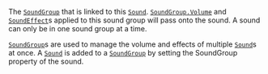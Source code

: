 The [`SoundGroup`](https://create.roblox.com/docs/reference/engine/classes/SoundGroup) that is linked to this [`Sound`](https://create.roblox.com/docs/reference/engine/classes/Sound).
[`SoundGroup.Volume`](https://create.roblox.com/docs/reference/engine/classes/SoundGroup#Volume) and [`SoundEffect`](https://create.roblox.com/docs/reference/engine/classes/SoundEffect)s applied to this sound
group will pass onto the sound. A sound can only be in one sound group at
a time.

[`SoundGroup`](https://create.roblox.com/docs/reference/engine/classes/SoundGroup)s are used to manage the volume and effects of multiple
[`Sound`](https://create.roblox.com/docs/reference/engine/classes/Sound)s at once. A [`Sound`](https://create.roblox.com/docs/reference/engine/classes/Sound) is added to a [`SoundGroup`](https://create.roblox.com/docs/reference/engine/classes/SoundGroup)
by setting the SoundGroup property of the sound.